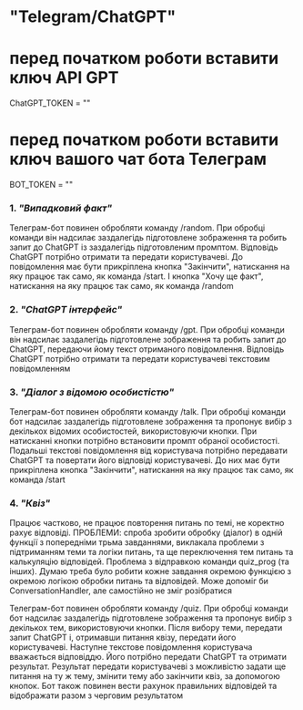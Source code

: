 # "Telegram/ChatGPT"
# перед початком роботи вставити ключ API GPT
ChatGPT_TOKEN = ""
# перед початком роботи вставити ключ вашого чат бота Телеграм
BOT_TOKEN = ""

### 1. *"Випадковий факт"*
Телеграм-бот повинен обробляти команду /random.
При обробці команди він надсилає заздалегідь підготовлене зображення
та робить запит до ChatGPT із заздалегідь підготовленим промптом.
Відповідь ChatGPT потрібно отримати та передати користувачеві.
До повідомлення має бути прикріплена кнопка "Закінчити", натискання на яку
працює так само, як команда /start.
І кнопка "Хочу ще факт", натискання на яку
працює так само, як команда /random


### 2. *"ChatGPT інтерфейс"*
Телеграм-бот повинен обробляти команду /gpt.
При обробці команди він надсилає заздалегідь підготовлене зображення
та робить запит до ChatGPT, передаючи йому
текст отриманого повідомлення. Відповідь ChatGPT потрібно отримати та
передати користувачеві текстовим повідомленням


### 3. *"Діалог з відомою особистістю"*
Телеграм-бот повинен обробляти команду /talk.
При обробці команди бот надсилає заздалегідь підготовлене зображення та
пропонує вибір з декількох відомих особистостей,
використовуючи кнопки. При натисканні кнопки потрібно встановити промпт обраної особистості.
Подальші текстові повідомлення від користувача потрібно передавати ChatGPT та
повертати його відповіді користувачеві.
До них має бути прикріплена кнопка "Закінчити", натискання на яку
працює так само, як команда /start


### 4. *"Квіз"*
Працює частково, не працює повторення питань по темі, не коректно рахує відповіді.
ПРОБЛЕМИ: спроба зробити обробку (діалог) в одній функції з попередніми трьма завданнями, виклакала проблеми з підтриманням теми та логіки питань, та ще переключення тем питань та калькуляцію відповідей. Проблема з відправкою команди quiz_prog (та інших).
Думаю треба було робити кожне завдання окремою функцією з окремою логікою обробки питань та відповідей.
Може допоміг би ConversationHandler, але самостійно не зміг розібратися 

Телеграм-бот повинен обробляти команду /quiz.
При обробці команди бот надсилає заздалегідь підготовлене зображення
та пропонує вибір з декількох тем, використовуючи кнопки.
Після вибору теми, передати запит ChatGPT і, отримавши питання квізу, передати його
користувачеві. Наступне текстове повідомлення користувача вважається відповіддю.
Його потрібно передати ChatGPT та отримати результат. Результат передати користувачеві
з можливістю задати ще питання на ту ж тему, змінити тему або закінчити квіз, за допомогою кнопок.
Бот також повинен вести рахунок правильних відповідей та
відображати разом з черговим результатом
